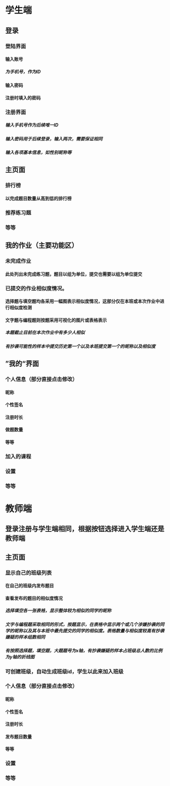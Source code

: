 # 学生端

## 登录

### 登陆界面

#### 输入账号

##### 为手机号，作为ID

#### 输入密码

#### 注册时填入的密码

### 注册界面

##### 输入手机号作为后续唯一ID

##### 输入密码用于后续登录，输入两次，需要保证相同

##### 输入各项基本信息，如性别昵称等

## 主页面

### 排行榜

#### 以完成题目数量从高到低的排行榜

### 推荐练习题

### 等等

## 我的作业（主要功能区）

### 未完成作业

#### 此处列出未完成练习题，题目以组为单位，提交也需要以组为单位提交

### 已提交的作业相似度情况。

#### 选择题与填空题均各采用一幅图表示相似度情况，这部分仅在本班或本次作业中进行相似度检测

#### 文字题与编程题则按题采用可视化的图片或表格表示

##### 本题截止目前在本次作业中有多少人相似

##### 有抄袭可能性的样本中提交历史第一个以及本班提交第一个的昵称以及相似度

## ”我的“界面

### 个人信息（部分直接点击修改）

#### 昵称

#### 个性签名

#### 注册时长

#### 做题数量

#### 等等

### 加入的课程

### 设置

### 等等

# 教师端

## 登录注册与学生端相同，根据按钮选择进入学生端还是教师端

## 主页面

### 显示自己的班级列表

#### 在自己的班级内发布题目

#### 查看发布的题目的相似度情况

##### 选择填空各一张表格，显示整体较为相似的同学的昵称

##### 文字与编程题采取相同的形式，按题显示，在表格中显示两个或几个涉嫌抄袭的同学的昵称以及其与本班中最先提交的同学的相似度。表格数量与相似度较高有抄袭嫌疑的样本组数相同

##### 有按照选择题，填空题，大题题号为x轴，有抄袭嫌疑的样本占班级总人数的比例为y轴的折线图

### 可创建班级，自动生成班级id，学生以此来加入班级

### 个人信息（部分直接点击修改）

#### 昵称

#### 个性签名

#### 注册时长

#### 发布题目数量

#### 等等

### 设置

### 等等
